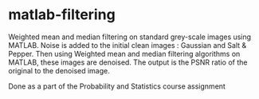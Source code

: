 # matlab-filtering
Weighted mean and median filtering on standard grey-scale images using MATLAB. 
Noise is added to the initial clean images : Gaussian and Salt & Pepper. 
Then using Weighted mean and median filtering algorithms on MATLAB, these images are denoised.
The output is the PSNR ratio of the original to the denoised image.

Done as a part of the Probability and Statistics course assignment
